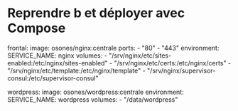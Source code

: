 # Reprendre b et déployer avec Compose

frontal:
  image: osones/nginx:centrale
  ports:
    - "80"
    - "443"
  environment:
    SERVICE_NAME: nginx
  volumes:
    - "/srv/nginx/etc/sites-enabled:/etc/nginx/sites-enabled"
    - "/srv/nginx/etc/certs:/etc/nginx/certs"
    - "/srv/nginx/etc/template:/etc/nginx/template"
    - "/srv/nginx/supervisor-consul:/etc/supervisor-consul"

wordpress:
  image: osones/wordpress:centrale
  environment:
    SERVICE_NAME: wordpress
  volumes:
    - "/data/wordpress"
